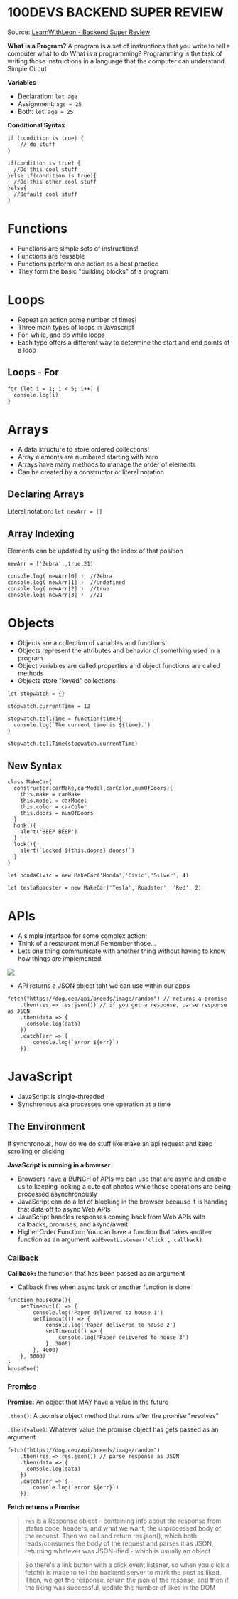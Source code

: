 # 100DEVS BACKEND SUPER REVIEW
Source: [LearnWithLeon - Backend Super Review](https://slides.com/leonnoel/backend-crash-course-100devs-2#/76)

**What is a Program?**
A program is a set of instructions that you write to tell a computer what to do
What is a programming?
Programming is the task of writing those instructions in a language that the computer can understand.
Simple Circut

**Variables**
- Declaration: `let age`
- Assignment: `age = 25`
- Both: `let age = 25`

**Conditional Syntax**
```
if (condition is true) {
    // do stuff
}
```

```
if(condition is true) {
  //Do this cool stuff
}else if(condition is true){
  //Do this other cool stuff
}else{
  //Default cool stuff
}
```

# Functions
- Functions are simple sets of instructions!
- Functions are reusable
- Functions perform one action as a best practice
- They form the basic "building blocks" of a program

# Loops
- Repeat an action some number of times!
- Three main types of loops in Javascript
- For, while, and do while loops
- Each type offers a different way to determine the start and end points of a loop

## Loops - For
```
for (let i = 1; i < 5; i++) {
  console.log(i)
}
```

# Arrays
- A data structure to store ordered collections!
- Array elements are numbered starting with zero
- Arrays have many methods to manage the order of elements
- Can be created by a constructor or literal notation


## Declaring Arrays
Literal notation: `let newArr = []`

## Array Indexing
Elements can be updated by using the index of that position

```
newArr = ['Zebra',,true,21]

console.log( newArr[0] )  //Zebra
console.log( newArr[1] )  //undefined
console.log( newArr[2] )  //true
console.log( newArr[3] )  //21
```

# Objects
- Objects are a collection of variables and functions!
- Objects represent the attributes and behavior of something used in a program
- Object variables are called properties and object functions are called methods
- Objects store "keyed" collections

```
let stopwatch = {}

stopwatch.currentTime = 12

stopwatch.tellTime = function(time){
  console.log(`The current time is ${time}.`)
}

stopwatch.tellTime(stopwatch.currentTime)
```

## New Syntax
```
class MakeCar{
  constructor(carMake,carModel,carColor,numOfDoors){
    this.make = carMake
    this.model = carModel
    this.color = carColor
    this.doors = numOfDoors
  }
  honk(){
    alert('BEEP BEEP')
  }
  lock(){
    alert(`Locked ${this.doors} doors!`)
  }
}

let hondaCivic = new MakeCar('Honda','Civic','Silver', 4)

let teslaRoadster = new MakeCar('Tesla','Roadster', 'Red', 2)
```
# APIs
- A simple interface for some complex action!
- Think of a restaurant menu! Remember those...
- Lets one thing communicate with another thing without having to know how things are implemented.

![](https://media.slid.es/uploads/549074/images/7783759/api.png)

- API returns a JSON object taht we can use within our apps
```
fetch("https://dog.ceo/api/breeds/image/random") // returns a promise
    .then(res => res.json()) // if you get a response, parse response as JSON
    .then(data => {
      console.log(data)
    })
    .catch(err => {
        console.log(`error ${err}`)
    });
```

# JavaScript
- JavaScript is single-threaded
- Synchronous aka processes one operation at a time

## The Environment
If synchronous, how do we do stuff like make an api request and keep scrolling or clicking

**JavaScript is running in a browser**
- Browsers have a BUNCH of APIs we can use that are async and enable us to keeping looking a cute cat photos while those operations are being processed asynchronously
- JavaScript can do a lot of blocking in the browser because it is handing that data off to async Web APIs
- JavaScript handles responses coming back from Web APIs with callbacks, promises, and async/await
- Higher Order Function: You can have a function that takes another function as an argument
`addEventListener('click', callback)`

### Callback
**Callback:** the function that has been passed as an argument
- Callback fires when async task or another function is done
```
function houseOne(){
    setTimeout(() => {
        console.log('Paper delivered to house 1')
        setTimeout(() => {
            console.log('Paper delivered to house 2')
            setTimeout(() => {
                console.log('Paper delivered to house 3')
            }, 3000)
        }, 4000)
    }, 5000)
}
houseOne()
```
### Promise
**Promise:** An object that MAY have a value in the future

`.then()`: A promise object method that runs after the promise "resolves"

`.then(value)`: Whatever value the promise object has gets passed as an argument
```
fetch("https://dog.ceo/api/breeds/image/random")
    .then(res => res.json()) // parse response as JSON
    .then(data => {
      console.log(data)
    })
    .catch(err => {
        console.log(`error ${err}`)
    });
```
**Fetch returns a Promise**

> `res` is a Response object - containing info about the response from status code, headers, and what we want, the unprocessed body of the request. Then we call and return res.json(), which both reads/consumes the body of the request and parses it as JSON, returning whatever was JSON-ified - which is usually an object

> So there's a link button with a click event listener, so when you click a fetch() is made to tell the backend server to mark the post as liked. Then, we get the response, return the json of the resonse, and then if the liking was successful, update the number of likes in the DOM
